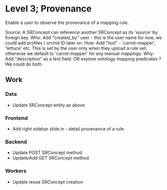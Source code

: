 # Level 3; Provenance

Enable a user to observe the provenance of a mapping rule.

Source: A SRConcept can reference another SRConcept as its 'source' by foreign key.
Who: Add "created_by" user - this is the user name for now, we could add profiles / orchid ID later on.
How: Add "tool" - 'carrot-mapper', 'lettuce' etc. This is set by the user only when they upload a rule set, otherwise we default to 'carrot-mapper' for any manual mappings.
Why: Add "description" as a text field. OR explore ontology mapping predicates ? We could do both.

## Work

### Data

- Update SRConcept entity as above

### Frontend

- Add right sidebar slide in - detail provenance of a rule.

### Backend

- Update POST SRConcept method
- Update/Add GET SRConcept method

### Workers

- Update reuse SRConcept creation
